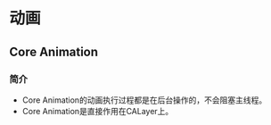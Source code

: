#  动画

## Core Animation
### 简介
* Core Animation的动画执行过程都是在后台操作的，不会阻塞主线程。
* Core Animation是直接作用在CALayer上。

